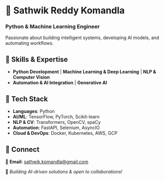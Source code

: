# 🚀 Sathwik Reddy Komandla
### **Python & Machine Learning Engineer**

Passionate about building intelligent systems, developing AI models, and automating workflows.

## 🔹 Skills & Expertise
- **Python Development** | **Machine Learning & Deep Learning** | **NLP & Computer Vision**
- **Automation & AI Integration** | **Generative AI** 

## 🔹 Tech Stack
- **Languages**: Python  
- **AI/ML**: TensorFlow, PyTorch, Scikit-learn  
- **NLP & CV**: Transformers, OpenCV, spaCy  
- **Automation**: FastAPI, Selenium, AsyncIO  
- **Cloud & DevOps**: Docker, Kubernetes, AWS, GCP  

## 🔹 Connect
📧 **Email**: sathwik.komandla@gmail.com  
  

📌 *Building AI-driven solutions & open to collaborations!*
